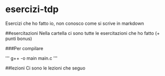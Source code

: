 # esercizi-tdp
Esercizi che ho fatto io, non conosco come si scrive in markdown

##esercitazioni 
Nella cartella ci sono tutte le esercitazioni che ho fatto (+ punti bonus)

###Per compilare

'''
g++ -o main main.c
'''

##lezioni
Ci sono le lezioni che seguo

